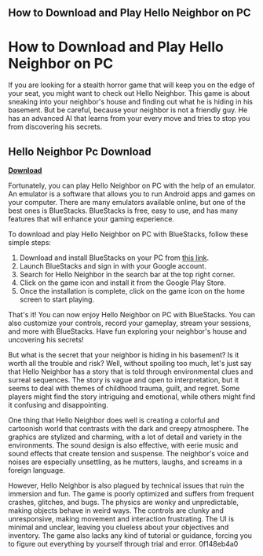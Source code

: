 ## How to Download and Play Hello Neighbor on PC

  
# How to Download and Play Hello Neighbor on PC
 
If you are looking for a stealth horror game that will keep you on the edge of your seat, you might want to check out Hello Neighbor. This game is about sneaking into your neighbor's house and finding out what he is hiding in his basement. But be careful, because your neighbor is not a friendly guy. He has an advanced AI that learns from your every move and tries to stop you from discovering his secrets.
 
## Hello Neighbor Pc Download


[**Download**](https://www.google.com/url?q=https%3A%2F%2Furlca.com%2F2tKFxL&sa=D&sntz=1&usg=AOvVaw2PFwkxvw2-yVlQcnyw-WpD)

 
Fortunately, you can play Hello Neighbor on PC with the help of an emulator. An emulator is a software that allows you to run Android apps and games on your computer. There are many emulators available online, but one of the best ones is BlueStacks. BlueStacks is free, easy to use, and has many features that will enhance your gaming experience.
 
To download and play Hello Neighbor on PC with BlueStacks, follow these simple steps:
 
1. Download and install BlueStacks on your PC from [this link](https://www.bluestacks.com/apps/adventure/hello-neighbor-on-pc.html).
2. Launch BlueStacks and sign in with your Google account.
3. Search for Hello Neighbor in the search bar at the top right corner.
4. Click on the game icon and install it from the Google Play Store.
5. Once the installation is complete, click on the game icon on the home screen to start playing.

That's it! You can now enjoy Hello Neighbor on PC with BlueStacks. You can also customize your controls, record your gameplay, stream your sessions, and more with BlueStacks. Have fun exploring your neighbor's house and uncovering his secrets!
  
But what is the secret that your neighbor is hiding in his basement? Is it worth all the trouble and risk? Well, without spoiling too much, let's just say that Hello Neighbor has a story that is told through environmental clues and surreal sequences. The story is vague and open to interpretation, but it seems to deal with themes of childhood trauma, guilt, and regret. Some players might find the story intriguing and emotional, while others might find it confusing and disappointing.
 
One thing that Hello Neighbor does well is creating a colorful and cartoonish world that contrasts with the dark and creepy atmosphere. The graphics are stylized and charming, with a lot of detail and variety in the environments. The sound design is also effective, with eerie music and sound effects that create tension and suspense. The neighbor's voice and noises are especially unsettling, as he mutters, laughs, and screams in a foreign language.
 
However, Hello Neighbor is also plagued by technical issues that ruin the immersion and fun. The game is poorly optimized and suffers from frequent crashes, glitches, and bugs. The physics are wonky and unpredictable, making objects behave in weird ways. The controls are clunky and unresponsive, making movement and interaction frustrating. The UI is minimal and unclear, leaving you clueless about your objectives and inventory. The game also lacks any kind of tutorial or guidance, forcing you to figure out everything by yourself through trial and error.
 0f148eb4a0
